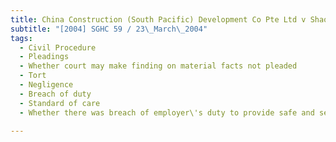 ```yaml
---
title: China Construction (South Pacific) Development Co Pte Ltd v Shao Hai 
subtitle: "[2004] SGHC 59 / 23\_March\_2004"
tags:
  - Civil Procedure
  - Pleadings
  - Whether court may make finding on material facts not pleaded
  - Tort
  - Negligence
  - Breach of duty
  - Standard of care
  - Whether there was breach of employer\'s duty to provide safe and secure workplace for employees

---
```


